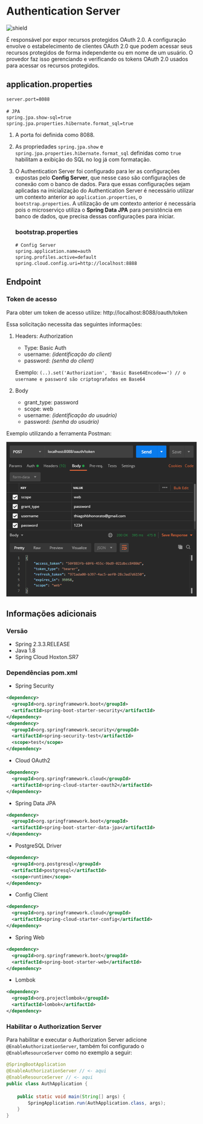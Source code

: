 # Authentication Server
![shield](https://img.shields.io/badge/ThiagoHonorato-Authentication-red)

É responsável por expor recursos protegidos OAuth 2.0. A configuração envolve o estabelecimento de clientes OAuth 2.0 que podem acessar seus recursos protegidos de forma independente ou em nome de um usuário. O provedor faz isso gerenciando e verificando os tokens OAuth 2.0 usados para acessar os recursos protegidos.

## application.properties
```application.properties
server.port=8088

# JPA
spring.jpa.show-sql=true
spring.jpa.properties.hibernate.format_sql=true
```
1. A porta foi definida como 8088.
2. As propriedades `spring.jpa.show` e `spring.jpa.properties.hibernate.format_sql` definidas como `true` habilitam a exibição do SQL no log já com formatação.
3. O Authentication Server foi configurado para ler as configurações expostas pelo **Config Server**, que nesse caso são configurações de conexão com o banco de dados. Para que essas configurações sejam aplicadas na inicialização do Authentication Server é necessário utilizar um contexto anterior ao `application.properties`, o `bootstrap.properties`. A utilização de um contexto anterior é necessária pois o microserviço utiliza o **Spring Data JPA** para persistência em banco de dados, que precisa dessas configurações para iniciar.

    ### bootstrap.properties
    ```bootstrap.properties
    # Config Server
    spring.application.name=auth
    spring.profiles.active=default
    spring.cloud.config.uri=http://localhost:8888
    ```

## Endpoint
### Token de acesso

Para obter um token de acesso utilize: http://localhost:8088/oauth/token
    
Essa solicitação necessita das seguintes informações:
    
1. Headers: Authorization
    - Type: Basic Auth
    - username: *(identificação do client)*
    - password: *(senha do client)*
    
    Exemplo: `(..).set('Authorization', 'Basic Base64Encode==') // o username e password são criptografados em Base64`
    
2. Body
    - grant_type: password
    - scope: web
    - username: *(identificação do usuário)*
    - password: *(senha do usuário)*

Exemplo utilizando a ferramenta Postman:

![oauth_access_token](https://github.com/thiagohbhonorato/spring-boot/blob/master/docs/oauth_access_token_postman.png "Exemplo da requisição Oauth")

## Informações adicionais

### Versão
* Spring 2.3.3.RELEASE
* Java 1.8
* Spring Cloud Hoxton.SR7

### Dependências pom.xml
* Spring Security
```xml
<dependency>
  <groupId>org.springframework.boot</groupId>
  <artifactId>spring-boot-starter-security</artifactId>
</dependency>
<dependency>
  <groupId>org.springframework.security</groupId>
  <artifactId>spring-security-test</artifactId>
  <scope>test</scope>
</dependency>
```
* Cloud OAuth2
```xml
<dependency>
  <groupId>org.springframework.cloud</groupId>
  <artifactId>spring-cloud-starter-oauth2</artifactId>
</dependency>
```
* Spring Data JPA
```xml
<dependency>
  <groupId>org.springframework.boot</groupId>
  <artifactId>spring-boot-starter-data-jpa</artifactId>
</dependency>
```
* PostgreSQL Driver
```xml
<dependency>
  <groupId>org.postgresql</groupId>
  <artifactId>postgresql</artifactId>
  <scope>runtime</scope>
</dependency>
```
* Config Client
```xml
<dependency>
  <groupId>org.springframework.cloud</groupId>
  <artifactId>spring-cloud-starter-config</artifactId>
</dependency>
```
* Spring Web
```xml
<dependency>
  <groupId>org.springframework.boot</groupId>
  <artifactId>spring-boot-starter-web</artifactId>
</dependency>
```
* Lombok
```xml
<dependency>
  <groupId>org.projectlombok</groupId>
  <artifactId>lombok</artifactId>
</dependency>
```

### Habilitar o Authorization Server
Para habilitar e executar o Authorization Server adicione `@EnableAuthorizationServer`, também foi configurado o `@EnableResourceServer` como no exemplo a seguir:
```java
@SpringBootApplication
@EnableAuthorizationServer // <- aqui
@EnableResourceServer // <- aqui
public class AuthApplication {

    public static void main(String[] args) {
        SpringApplication.run(AuthApplication.class, args);
    }
}
```

